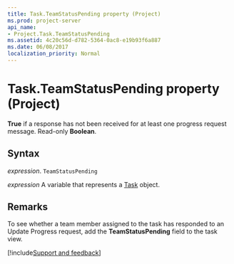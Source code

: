 ```yaml
---
title: Task.TeamStatusPending property (Project)
ms.prod: project-server
api_name:
- Project.Task.TeamStatusPending
ms.assetid: 4c20c56d-d782-5364-0ac8-e19b93f6a887
ms.date: 06/08/2017
localization_priority: Normal
---
```



# Task.TeamStatusPending property (Project)

 **True** if a response has not been received for at least one progress request message. Read-only **Boolean**.


## Syntax

_expression_. `TeamStatusPending`

_expression_ A variable that represents a [Task](./Project.Task.md) object.


## Remarks

To see whether a team member assigned to the task has responded to an Update Progress request, add the  **TeamStatusPending** field to the task view.

[!include[Support and feedback](~/includes/feedback-boilerplate.md)]